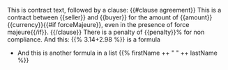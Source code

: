 This is contract text, followed by a clause:
{{#clause agreement}}
This is a contract between {{seller}} and {{buyer}} for the amount of {{amount}} {{currency}}{{#if forceMajeure}}, even in the presence of force majeure{{/if}}.
{{/clause}}
There is a penalty of {{penalty}}% for non compliance.
And this: {{% 3.14+2.98 %}} is a formula
- And this is another formula in a list {{% firstName ++ " " ++ lastName %}}
